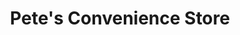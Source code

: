 ---
title: "Pete's Convenience Store"
url: /atlantic-city/petes-convenience-store/
shop: Lebensmittel
---